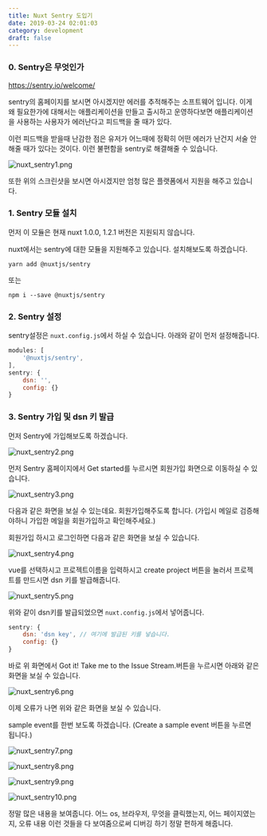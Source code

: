 ```yaml
---
title: Nuxt Sentry 도입기
date: 2019-03-24 02:01:03
category: development
draft: false
---
```


### 0. Sentry은 무엇인가

https://sentry.io/welcome/

sentry의 홈페이지를 보시면 아시겠지만 에러를 추적해주는 소프트웨어 입니다.
이게 왜 필요한가에 대해서는 애플리케이션을 만들고 출시하고 운영하다보면
애플리케이션을 사용하는 사용자가 에러난다고 피드백을 줄 때가 있다.

이런 피드백을 받을때 난감한 점은 유저가 어느때에 정확히 어떤 에러가 난건지 서술 안해줄 때가 있다는 것이다.
이런 불편함을 sentry로 해결해줄 수 있습니다.

![nuxt_sentry1.png](./images/nuxt_sentry_도입기/nuxt_sentry1.png)

또한 위의 스크린샷을 보시면 아시겠지만 엄청 많은 플랫폼에서 지원을 해주고 있습니다.

### 1. Sentry 모듈 설치

먼저 이 모듈은 현재 nuxt 1.0.0, 1.2.1 버전은 지원되지 않습니다.

nuxt에서는 sentry에 대한 모듈을 지원해주고 있습니다.
설치해보도록 하겠습니다.

`yarn add @nuxtjs/sentry`

또는

`npm i --save @nuxtjs/sentry`

### 2. Sentry 설정

sentry설정은 `nuxt.config.js`에서 하실 수 있습니다.
아래와 같이 먼저 설정해줍니다.

```javascript
modules: [
    '@nuxtjs/sentry',
],
sentry: {
    dsn: '',
    config: {}
}
```

### 3. Sentry 가입 및 dsn 키 발급

먼저 Sentry에 가입해보도록 하겠습니다.

![nuxt_sentry2.png](./images/nuxt_sentry_도입기/nuxt_sentry2.png)

먼저 Sentry 홈페이지에서 Get started를 누르시면 회원가입 화면으로 이동하실 수 있습니다.

![nuxt_sentry3.png](./images/nuxt_sentry_도입기/nuxt_sentry3.png)

다음과 같은 화면을 보실 수 있는데요. 회원가입해주도록 합니다. (가입시 메일로 검증해야하니 가입한 메일을 회원가입하고 확인해주세요.)

회원가입 하시고 로그인하면 다음과 같은 화면을 보실 수 있습니다.

![nuxt_sentry4.png](./images/nuxt_sentry_도입기/nuxt_sentry4.png)

vue를 선택하시고 프로젝트이름을 입력하시고 create project 버튼을 눌러서 프로젝트를 만드시면 dsn 키를 발급해줍니다.

![nuxt_sentry5.png](./images/nuxt_sentry_도입기/nuxt_sentry5.png)

위와 같이 dsn키를 발급되었으면 `nuxt.config.js`에서 넣어줍니다.

```javascript
sentry: {
    dsn: 'dsn key', // 여기에 발급된 키를 넣습니다.
    config: {}
}
```

바로 위 화면에서 Got it! Take me to the Issue Stream.버튼을 누르시면 아래와 같은 화면을 보실 수 있습니다.

![nuxt_sentry6.png](./images/nuxt_sentry_도입기/nuxt_sentry6.png)

이제 오류가 나면 위와 같은 화면을 보실 수 있습니다.

sample event를 한번 보도록 하겠습니다. (Create a sample event 버튼을 누르면 됩니다.)

![nuxt_sentry7.png](./images/nuxt_sentry_도입기/nuxt_sentry7.png)

![nuxt_sentry8.png](./images/nuxt_sentry_도입기/nuxt_sentry8.png)

![nuxt_sentry9.png](./images/nuxt_sentry_도입기/nuxt_sentry9.png)

![nuxt_sentry10.png](./images/nuxt_sentry_도입기/nuxt_sentry10.png)

정말 많은 내용을 보여줍니다.
어느 os, 브라우저, 무엇을 클릭했는지, 어느 페이지였는지, 오류 내용 이런 것들을 다 보여줌으로써 디버깅 하기 정말 편하게 해줍니다.
